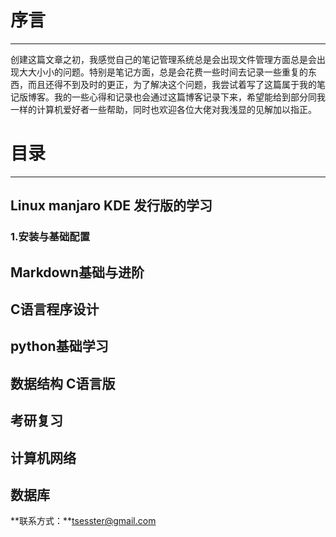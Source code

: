# 序言
------
创建这篇文章之初，我感觉自己的笔记管理系统总是会出现文件管理方面总是会出现大大小小的问题。特别是笔记方面，总是会花费一些时间去记录一些重复的东西，而且还得不到及时的更正，为了解决这个问题，我尝试着写了这篇属于我的笔记版博客。我的一些心得和记录也会通过这篇博客记录下来，希望能给到部分同我一样的计算机爱好者一些帮助，同时也欢迎各位大佬对我浅显的见解加以指正。
# 目录
------

## Linux manjaro KDE 发行版的学习
 
### 1.安装与基础配置

## Markdown基础与进阶
## C语言程序设计
## python基础学习
## 数据结构 C语言版
## 考研复习
## 计算机网络
## 数据库

**联系方式：**tsesster@gmail.com 
